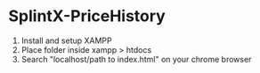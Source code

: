 # SplintX-PriceHistory

1. Install and setup XAMPP
2. Place folder inside xampp > htdocs
3. Search "localhost/path to index.html" on your chrome browser